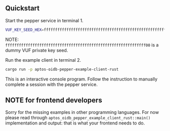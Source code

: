## Quickstart

Start the pepper service in terminal 1.
```bash
VUF_KEY_SEED_HEX=ffffffffffffffffffffffffffffffffffffffffffffffffffffffffffffffff cargo run -p aptos-oidb-pepper-service
```
NOTE: `ffffffffffffffffffffffffffffffffffffffffffffffffffffffffffffff00` is a dummy VUF private key seed.

Run the example client in terminal 2.
```bash
cargo run -p aptos-oidb-pepper-example-client-rust
```
This is an interactive console program.
Follow the instruction to manually complete a session with the pepper service.

## NOTE for frontend developers
Sorry for the missing examples in other programming languages.
For now please read through `aptos_oidb_pepper_example_client_rust::main()` implementation and output:
that is what your frontend needs to do.
